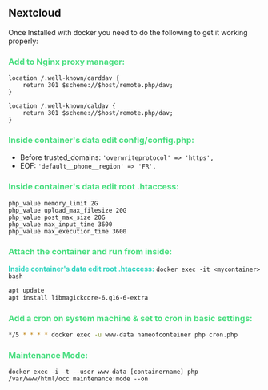 ## Nextcloud

Once Installed with docker you need to do the following to get it working properly:


### <span style="color: rgb(74 222 128);">Add to Nginx proxy manager:</span>

```nginx
location /.well-known/carddav {
	return 301 $scheme://$host/remote.php/dav;
}

location /.well-known/caldav {
	return 301 $scheme://$host/remote.php/dav;
}
```

### <span style="color: rgb(74 222 128);">Inside container's data edit config/config.php:</span>

- Before trusted_domains: `'overwriteprotocol' => 'https',`
- EOF: `'default__phone__region' => 'FR',`

### <span style="color: rgb(74 222 128);">Inside container's data edit root .htaccess:</span>

```htaccess
php_value memory_limit 2G
php_value upload_max_filesize 20G
php_value post_max_size 20G
php_value max_input_time 3600
php_value max_execution_time 3600
```

### <span style="color: rgb(74 222 128);">Attach the container and run from inside:</span>

 **<span style="color: rgb(45 212 191);">Inside container's data edit root .htaccess:</span>**  `docker exec -it <mycontainer> bash`

```sh
apt update
apt install libmagickcore-6.q16-6-extra
```

### <span style="color: rgb(74 222 128);">Add a cron on system machine & set to cron in basic settings:</span>
```sh
*/5 * * * * docker exec -u www-data nameofconteiner php cron.php
```

### <span style="color: rgb(74 222 128);">Maintenance Mode:</span>
```
docker exec -i -t --user www-data [containername] php /var/www/html/occ maintenance:mode --on
```